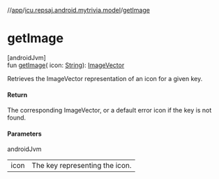 //[app](../../index.md)/[icu.repsaj.android.mytrivia.model](index.md)/[getImage](get-image.md)

# getImage

[androidJvm]\
fun [getImage](get-image.md)(
icon: [String](https://kotlinlang.org/api/latest/jvm/stdlib/kotlin/-string/index.html)): [ImageVector](https://developer.android.com/reference/kotlin/androidx/compose/ui/graphics/vector/ImageVector.html)

Retrieves the ImageVector representation of an icon for a given key.

#### Return

The corresponding ImageVector, or a default error icon if the key is not found.

#### Parameters

androidJvm

|      |                                |
|------|--------------------------------|
| icon | The key representing the icon. |
